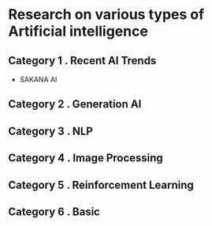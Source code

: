 # Research on various types of Artificial intelligence

## Category 1 . Recent AI Trends
  - SAKANA AI

## Category 2 . Generation AI 

## Category 3 . NLP

## Category 4 . Image Processing

## Category 5 . Reinforcement Learning

## Category 6 . Basic
